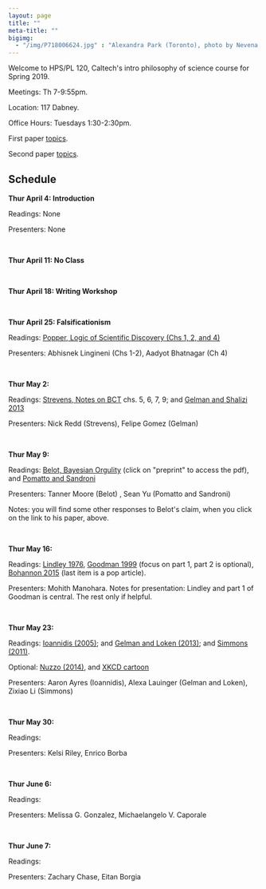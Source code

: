 ```yaml
---
layout: page 
title: ""
meta-title: ""
bigimg:
  - "/img/P718006624.jpg" : "Alexandra Park (Toronto), photo by Nevena Novakovic (2017)"
---
```


Welcome to HPS/PL 120, Caltech's intro philosophy of science course for Spring 2019. 

Meetings: Th 7-9:55pm. 

Location: 117 Dabney.

Office Hours: Tuesdays 1:30-2:30pm. 

First paper [topics](essay1.md). 

Second paper [topics](essay2.md).

## Schedule 

**Thur April 4: Introduction** 

Readings: None

Presenters: None

<br/>

**Thur April 11: No Class** 

<br/>

**Thur April 18: Writing Workshop** 

<br/>

**Thur April 25: Falsificationism** 

Readings: [Popper, Logic of Scientific Discovery (Chs 1, 2, and 4)](popper1.pdf)

Presenters: Abhisnek Lingineni (Chs 1-2), Aadyot Bhatnagar (Ch 4)

<br/>

**Thur May 2:**

Readings: [Strevens, Notes on BCT](http://www.nyu.edu/classes/strevens/BCT/BCT.pdf) chs. 5, 6, 7, 9; and [Gelman and Shalizi 2013](http://www.stat.columbia.edu/~gelman/research/published/philosophy.pdf)

Presenters: Nick Redd (Strevens), Felipe Gomez (Gelman)

<br/>

**Thur May 9:**

Readings: [Belot, Bayesian Orgulity](https://sites.google.com/site/gordonbelot/home/papers-etc/bayesian-orgulity) (click on "preprint" to access the pdf), and [Pomatto and Sandroni](http://www.its.caltech.edu/~lpomatto/an_axiomatic_theory.pdf)

Presenters: Tanner Moore (Belot) , Sean Yu (Pomatto and Sandroni)

Notes: you will find some other responses to Belot's claim, when you click on the link to his paper, above. 

<br/>

**Thur May 16:**

Readings: [Lindley 1976](lindley.pdf), [Goodman 1999](http://www.perfendo.org/docs/bayesprobability/5.3_goodmanannintmed99all.pdf) (focus on part 1, part 2 is optional), [Bohannon 2015](https://io9.gizmodo.com/i-fooled-millions-into-thinking-chocolate-helps-weight-1707251800) (last item is a pop article). 

Presenters: Mohith Manohara. Notes for presentation: Lindley and part 1 of Goodman is central. The rest only if helpful. 

<br/>

**Thur May 23:**

Readings: [Ioannidis (2005)](https://journals.plos.org/plosmedicine/article?id=10.1371/journal.pmed.0020124); and [Gelman and Loken (2013)](http://www.stat.columbia.edu/~gelman/research/unpublished/p_hacking.pdf); and [Simmons (2011)](fpp.pdf). 

Optional: [Nuzzo (2014)](https://www.nature.com/news/scientific-method-statistical-errors-1.14700), and [XKCD cartoon](https://xkcd.com/882/)

Presenters: Aaron Ayres (Ioannidis), Alexa Lauinger (Gelman and Loken), Zixiao Li (Simmons)

<br/>

**Thur May 30:**

Readings: 

Presenters: Kelsi Riley, Enrico Borba 

<br/>

**Thur June 6:**

Readings: 

Presenters: Melissa G. Gonzalez, Michaelangelo V. Caporale

<br/>

**Thur June 7:**

Readings: 

Presenters: Zachary Chase, Eitan Borgia 
